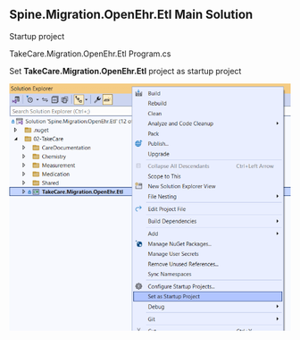 ## Spine.Migration.OpenEhr.Etl Main Solution

Startup project

TakeCare.Migration.OpenEhr.Etl
Program.cs

Set **TakeCare.Migration.OpenEhr.Etl** project as startup project

![alt text](image/README/image-4.png)
